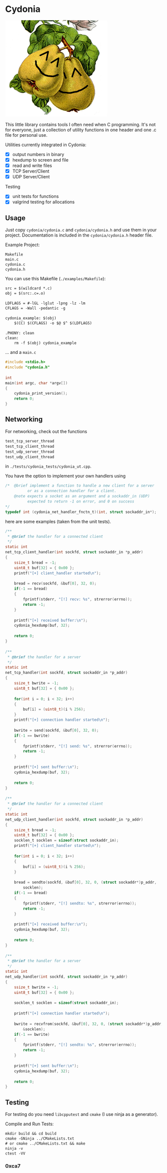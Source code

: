 # Cydonia

![imagenotfound](doc/logo_small.png "Cydonia")

This little library contains tools I often need when C programming. It's not for everyone, just a collection of utility functions in one header and one .c file for personal use.

Utilities currently integrated in Cydonia:

- [x] output numbers in binary
- [x] hexdump to screen and file
- [x] read and write files
- [x] TCP Server/Client
- [x] UDP Server/Client

Testing
- [x] unit tests for functions
- [x] valgrind testing for allocations

## Usage

Just copy `cydonia/cydonia.c` and `cydonia/cydonia.h` and use them in your project. Documentation is included in the `cydonia/cydonia.h` header file.

Example Project:

```
Makefile
main.c
cydonia.c
cydonia.h
```

You can use this Makefile (`./examples/Makefile`):

```
src = $(wildcard *.c)
obj = $(src:.c=.o)

LDFLAGS = #-lGL -lglut -lpng -lz -lm
CFLAGS = -Wall -pedantic -g

cydonia_example: $(obj)
	$(CC) $(CFLAGS) -o $@ $^ $(LDFLAGS)

.PHONY: clean
clean:
	rm -f $(obj) cydonia_example
```

... and a `main.c`

```c
#include <stdio.h>
#include "cydonia.h"

int
main(int argc, char *argv[])
{
    cydonia_print_version();
    return 0;
}
```

## Networking

For networking, check out the functions 

```c
test_tcp_server_thread
test_tcp_client_thread
test_udp_server_thread
test_udp_client_thread
```

in `./tests/cydonia_tests/cydonia_ut.cpp`.

You have the option to implement your own handlers using

```c
/*  @brief implement a function to handle a new client for a server 
          or as a connection handler for a client. 
    @note expects a socket as an argument and a sockaddr_in (UDP) 
          expected to return -1 on error, and 0 on success
*/
typedef int (cydonia_net_handler_fnctn_t)(int, struct sockaddr_in*);
```

here are some examples (taken from the unit tests).

```c
/**
 * @brief the handler for a connected client 
 */
static int 
net_tcp_client_handler(int sockfd, struct sockaddr_in *p_addr)
{
    ssize_t bread = -1;
    uint8_t buf[32] = { 0x00 };
    printf("[+] client_handler started\n");

    bread = recv(sockfd, &buf[0], 32, 0);
    if(-1 == bread)
    {
        fprintf(stderr, "[!] recv: %s", strerror(errno));
        return -1;    
    }

    printf("[+] received buffer:\n");
    cydonia_hexdump(buf, 32);

    return 0;
}

/**
 * @brief the handler for a server
 */
static int 
net_tcp_handler(int sockfd, struct sockaddr_in *p_addr)
{
    ssize_t bwrite = -1;
    uint8_t buf[32] = { 0x00 };

    for(int i = 0; i < 32; i++)
    {
        buf[i] = (uint8_t)(i % 256);
    }
    printf("[+] connection handler started\n");

    bwrite = send(sockfd, &buf[0], 32, 0);
    if(-1 == bwrite)
    {
        fprintf(stderr, "[!] send: %s", strerror(errno));
        return -1;    
    }

    printf("[+] sent buffer:\n");
    cydonia_hexdump(buf, 32);

    return 0;
}

/**
 * @brief the handler for a connected client 
 */
static int 
net_udp_client_handler(int sockfd, struct sockaddr_in *p_addr)
{
    ssize_t bread = -1;
    uint8_t buf[32] = { 0x00 };
    socklen_t socklen = sizeof(struct sockaddr_in);
    printf("[+] client_handler started\n");

    for(int i = 0; i < 32; i++)
    {
        buf[i] = (uint8_t)(i % 256);
    }

    bread = sendto(sockfd, &buf[0], 32, 0, (struct sockaddr*)p_addr, 
        socklen);
    if(-1 == bread)
    {
        fprintf(stderr, "[!] sendto: %s", strerror(errno));
        return -1;    
    }

    printf("[+] received buffer:\n");
    cydonia_hexdump(buf, 32);

    return 0;
}

/**
 * @brief the handler for a server
 */
static int 
net_udp_handler(int sockfd, struct sockaddr_in *p_addr)
{
    ssize_t bwrite = -1;
    uint8_t buf[32] = { 0x00 };

    socklen_t socklen = sizeof(struct sockaddr_in);

    printf("[+] connection handler started\n");

    bwrite = recvfrom(sockfd, &buf[0], 32, 0, (struct sockaddr*)p_addr, 
        &socklen);
    if(-1 == bwrite)
    {
        fprintf(stderr, "[!] sendto: %s", strerror(errno));
        return -1;    
    }

    printf("[+] sent buffer:\n");
    cydonia_hexdump(buf, 32);

    return 0;
}
```


## Testing

For testing do you need `libcpputest` and `cmake` (I use ninja as a generator).

Compile and Run Tests:

```
mkdir build && cd build
cmake -GNinja ../CMakeLists.txt
# or cmake ../CMakeLists.txt && make
ninja -v
ctest -VV
```

### 0xca7
